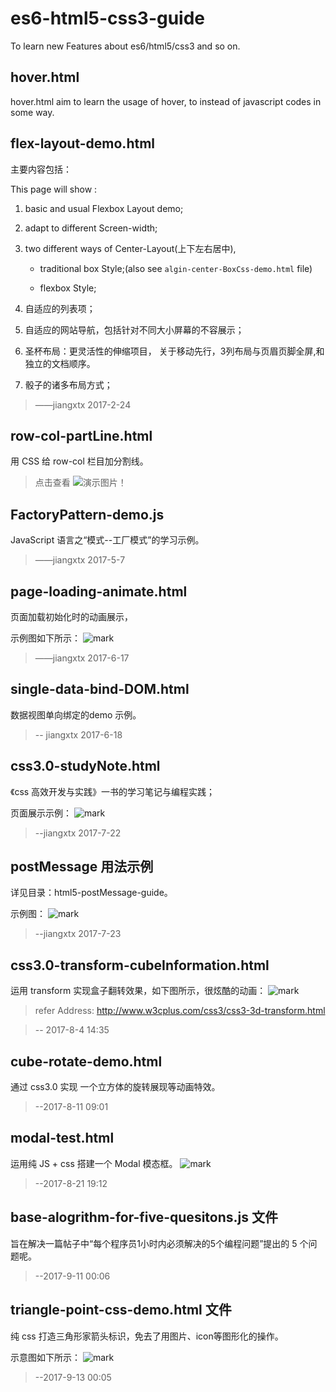 # es6-html5-css3-guide

To learn new Features about es6/html5/css3 and so on.  

## hover.html

hover.html aim to learn the usage of hover, to instead of javascript codes in some way.  

## flex-layout-demo.html

主要内容包括：

This page will show :

1. basic and usual Flexbox Layout demo;

2. adapt to different Screen-width;

3. two different ways of Center-Layout(上下左右居中),

    + traditional box Style;(also see `algin-center-BoxCss-demo.html` file)  

    + flexbox Style;

4. 自适应的列表项；

5. 自适应的网站导航，包括针对不同大小屏幕的不容展示；

6. 圣杯布局：更灵活性的伸缩项目， 关于移动先行，3列布局与页眉页脚全屏,和独立的文档顺序。

7. 骰子的诸多布局方式；

> ——jiangxtx 2017-2-24

## row-col-partLine.html

用 CSS 给 row-col 栏目加分割线。

> 点击查看 ![演示图片](http://ojjslhnls.bkt.clouddn.com/blog/20170411/194141619.png)！

## FactoryPattern-demo.js

JavaScript 语言之“模式--工厂模式”的学习示例。

> ——jiangxtx 2017-5-7

## page-loading-animate.html

页面加载初始化时的动画展示，

示例图如下所示：
![mark](http://ojjslhnls.bkt.clouddn.com/blog/20170617/173145622.bmp)

> ——jiangxtx 2017-6-17

## single-data-bind-DOM.html

数据视图单向绑定的demo 示例。

> -- jiangxtx 2017-6-18

## css3.0-studyNote.html

《css 高效开发与实践》一书的学习笔记与编程实践；

页面展示示例：
![mark](http://ojjslhnls.bkt.clouddn.com/blog/20170723/220631724.png)

> --jiangxtx 2017-7-22

## postMessage 用法示例

详见目录：html5-postMessage-guide。

示例图：
![mark](http://ojjslhnls.bkt.clouddn.com/blog/20170723/192056774.png)

> --jiangxtx 2017-7-23

## css3.0-transform-cubeInformation.html

运用 transform 实现盒子翻转效果，如下图所示，很炫酷的动画：
![mark](http://ojjslhnls.bkt.clouddn.com/blog/20170804/143329821.png)
> refer Address: http://www.w3cplus.com/css3/css3-3d-transform.html

> -- 2017-8-4 14:35

## cube-rotate-demo.html

通过 css3.0 实现 一个立方体的旋转展现等动画特效。

> --2017-8-11 09:01

## modal-test.html

运用纯 JS + css 搭建一个 Modal 模态框。
![mark](http://ojjslhnls.bkt.clouddn.com/blog/20170821/191104393.png)

> --2017-8-21 19:12

## base-alogrithm-for-five-quesitons.js 文件

旨在解决一篇帖子中“每个程序员1小时内必须解决的5个编程问题”提出的 5 个问题呢。

> --2017-9-11 00:06

## triangle-point-css-demo.html 文件

纯 css 打造三角形家箭头标识，免去了用图片、icon等图形化的操作。

示意图如下所示：
![mark](http://ojjslhnls.bkt.clouddn.com/blog/20170913/000315002.png)

> --2017-9-13 00:05